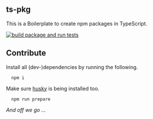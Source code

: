 ## ts-pkg

This is a Boilerplate to create npm packages in TypeScript.

[![build package and run tests](https://github.com/lucaausde/ts-pkg/actions/workflows/main.yml/badge.svg)](https://github.com/lucaausde/ts-pkg/actions/workflows/main.yml)

## Contribute

Install all (dev-)dependencies by running the following.

```
  npm i
```

Make sure [husky](https://github.com/typicode/husky) is being installed too.

```
  npm run prepare
```

_And off we go …_
